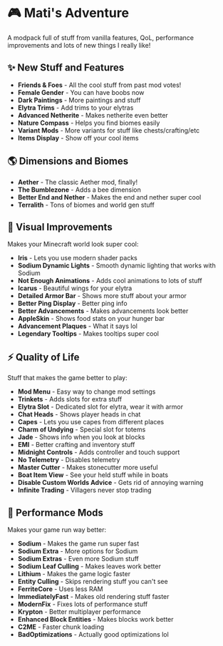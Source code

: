 # 🎮 Mati's Adventure

A modpack full of stuff from vanilla features, QoL, performance improvements and
lots of new things I really like!

## ✨ New Stuff and Features

- **Friends & Foes** - All the cool stuff from past mod votes!
- **Female Gender** - You can have boobs now
- **Dark Paintings** - More paintings and stuff
- **Elytra Trims** - Add trims to your elytras
- **Advanced Netherite** - Makes netherite even better
- **Nature Compass** - Helps you find biomes easily
- **Variant Mods** - More variants for stuff like chests/crafting/etc
- **Items Display** - Show off your cool items

## 🌎 Dimensions and Biomes

- **Aether** - The classic Aether mod, finally!
- **The Bumblezone** - Adds a bee dimension
- **Better End and Nether** - Makes the end and nether super cool
- **Terralith** - Tons of biomes and world gen stuff

## 🎨 Visual Improvements

Makes your Minecraft world look super cool:

- **Iris** - Lets you use modern shader packs
- **Sodium Dynamic Lights** - Smooth dynamic lighting that works with Sodium
- **Not Enough Animations** - Adds cool animations to lots of stuff
- **Icarus** - Beautiful wings for your elytra
- **Detailed Armor Bar** - Shows more stuff about your armor
- **Better Ping Display** - Better ping info
- **Better Advancements** - Makes advancements look better
- **AppleSkin** - Shows food stats on your hunger bar
- **Advancement Plaques** - What it says lol
- **Legendary Tooltips** - Makes tooltips super cool

## ⚡ Quality of Life

Stuff that makes the game better to play:

- **Mod Menu** - Easy way to change mod settings
- **Trinkets** - Adds slots for extra stuff
- **Elytra Slot** - Dedicated slot for elytra, wear it with armor
- **Chat Heads** - Shows player heads in chat
- **Capes** - Lets you use capes from different places
- **Charm of Undying** - Special slot for totems
- **Jade** - Shows info when you look at blocks
- **EMI** - Better crafting and inventory stuff
- **Midnight Controls** - Adds controller and touch support
- **No Telemetry** - Disables telemetry
- **Master Cutter** - Makes stonecutter more useful
- **Boat Item View** - See your held stuff while in boats
- **Disable Custom Worlds Advice** - Gets rid of annoying warning
- **Infinite Trading** - Villagers never stop trading

## 🚀 Performance Mods

Makes your game run way better:

- **Sodium** - Makes the game run super fast
- **Sodium Extra** - More options for Sodium
- **Sodium Extras** - Even more Sodium stuff
- **Sodium Leaf Culling** - Makes leaves work better
- **Lithium** - Makes the game logic faster
- **Entity Culling** - Skips rendering stuff you can't see
- **FerriteCore** - Uses less RAM
- **ImmediatelyFast** - Makes old rendering stuff faster
- **ModernFix** - Fixes lots of performance stuff
- **Krypton** - Better multiplayer performance
- **Enhanced Block Entities** - Makes blocks work better
- **C2ME** - Faster chunk loading
- **BadOptimizations** - Actually good optimizations lol
